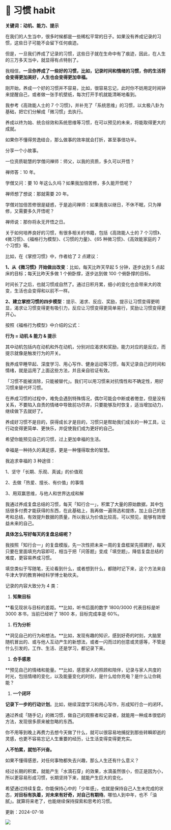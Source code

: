 # 💙 习惯 habit

**关键词：动机、能力、提示**

在我们的人生当中，很多时候都是一些稀松平常的日子。如果没有养成记录的习惯，这些日子可能不会留下任何痕迹。

但是，一旦我们养成了记录的习惯，这些日子就在生命中有了痕迹，因此，在人生的三万多天当中，就显得有点特别了。

我相信，**一旦你养成了一些好的习惯，比如，记录时间和情绪的习惯，你的生活将会变得更加美好，人生也会变得更加幸福。**

刚开始，养成一个好的习惯并不容易，比如，很容易忘记，此时你不妨用定时闹钟来提醒自己，或者做一张手机壁纸，每次打开手机就能清晰地看到。

我参考《高效能人士的 7 个习惯》，并补充了「系统思维」的习惯，以太极八卦为基础，把它们分解成「微习惯」去执行。

养成以终为始、统合综效和系统思维等习惯，在可以预见的未来，将能取得更大的成就。

如果你不懂得劳逸结合，那么做事的效率就会打折，甚至事倍功半。

分享一个小故事。

一位资质聪慧的学僧问禅师：师父，以我的资质，多久可以开悟？

禅师答：10 年。

学僧又问：要 10 年这么久吗？如果我加倍苦修，多久能开悟呢？

禅师想了想说：那就需要 20 年。

学僧对加倍苦修很是疑惑，于是追问禅师：如果我夜以继日，不休不眠，只为禅修，又需要多久开悟呢？

禅师说：那你将永无开悟之日。

关于如何培养良好的习惯，有很多相关的书籍，包括《高效能人士的 7 个习惯》、《微习惯》、《福格行为模型》、《习惯的力量》、《65 种微习惯》、《高效能家庭的 7 个习惯》等。

比如，在《掌控习惯》中，作者给了 2 点建议：

**1、从《微习惯》开始做出改变**：比如，每天比昨天早起 5 分钟，逐步达到 5 点起床的目标；每天比昨天多做 1 个俯卧撑，逐步达到做 100 个俯卧撑的目标。

时间长了之后，也就习惯成自然了。通过日积月累，细小的变化也会带来大的改变，生活也会变得和以前不一样。

**2、建立掌控习惯的四步模型**：提示、渴求、反应、奖励，提示让习惯变得更明显，渴求让习惯变得更有吸引力，反应让习惯变得更简单易行，奖励让习惯变得更开心。

按照《福格行为模型》中介绍的公式：

**行为 = 动机 & 能力 & 提示**

其中动机包括内在动机和外在动机，分别对应渴求和奖励，能力对应的是反应，而提示就像是触发行为的开关。

我养成早睡早起、深度学习、用心写作、健身运动等习惯，每天记录自己的时间和情绪，就是运用了上面这些方法，并且亲自验证有效。

「习惯不能被消除，只能被替代」。我们可以用习惯来对抗惰性和不确定性，用好习惯来替代坏习惯。

在养成习惯的过程中，难免会遇到特殊情况，偶尔可能会中断或者倦怠，但是没有关系，不要陷入自责的情绪中导致前功尽弃，只要能够及时恢复，适当增加动力，继续做下去就好了。

养成好习惯不是目的，获得成长才是目的，习惯只是帮助我们成长的一种工具，让行动变得更简单、更快乐，并促使我们成为更好的自己。

希望你能预见自己的习惯，过上更加幸福的生活。

幸福是一种持久的满足感，更是一种懂得取舍的智慧。

我追求幸福的 3 种途径：

1、坚守「长期、乐观、真诚」的价值观

2、去做「热爱、擅长、有价值」的事情

3、用双赢思维，与他人和世界达成和解

我通过养成复盘总结的习惯，每天「知行合一」，积累了大量的原始数据，其中包括很多付费才能获得的东西，在此基础上，我再做一遍筛选和提炼，加上自己的思考和总结，有效提升数据的质量，所以我认为价值比较高，可以预见，能够有效增益未来的自己。

**具体怎么写好每天的复盘总结呢？**

我按照「知行合一」的复盘模版，先一次性把未来一周的复盘框架先搭建好，每天只要在里面填充内容即可，相当于把「问答题」变成「填空题」，降低复盘总结的难度，更容易养成习惯。

填空类似于写随笔，无论看到什么，或者想到什么，都随时记下来，这个方法来自牛津大学的教育神经科学博士勒坎夫。

记录的内容大致分为 4 类：

1. **知聚目标**

\*\*看见现状与目标的差距。\*\*比如，听书后面的数字 1800/3000 代表目标是听 3000 本书，当前已经听了 1800 本，目标完成率是 60%。

1. **行为分析**

\*\*洞见自己的行为和想法。\*\*比如，发现有趣的知识，感到好奇的时刻，大脑里随机冒出的、或与他人互动产生的新想法，或者一闪而过的创意或灵感等，不管是什么引发的，工作、生活、还是学习，都记录下来。

1. **合手感恩**

\*\*预见自己的情绪和能量。\*\*比如，感恩家人的照顾和陪伴，记录与家人共度的时光，包括情绪的变化，以及能量变化的时刻，是什么给你充电？是什么让你耗能？

1. **一个闭环**

**记录下一步的行动计划**。比如，继续深度学习和用心写作，形成知行合一的闭环。

通过养成「随手记」的微习惯，做自己的观察者和记录者，就能用一种成本很低的方法，发现很多原来被忽略的东西。

你不用等到晚上再费力去想今天做了什么，就可以很容易地捕捉到那些转瞬即逝的灵感，也更不容易忘记人生重要的经历，让生活变得变得更充实。

**人不怕累，就怕不兴奋。**

如果不懂得感恩，对任何事物都失去兴趣，那么人生还有什么意义？

经过长期的积累，就能产生「水滴石穿」的效果，水滴虽然很小，但正是因为小，所以更容易形成习惯，长期坚持下来，就能产生巨大的变化。

希望通过持续复盘，你能保持心中的「少年感」，也就是保持自己人生未完成的状态，**对目标有执着，对未来有好奇，对自己有期待**。哪怕人到中年，也不「油腻」。就算将来老了，也能继续保持探索和思考的习惯。

更新：2024-07-18

![](https://visitor-badge.laobi.icu/badge?page_id=sjhfx.linji&left_text=PageViews&right_color=%2300589F)